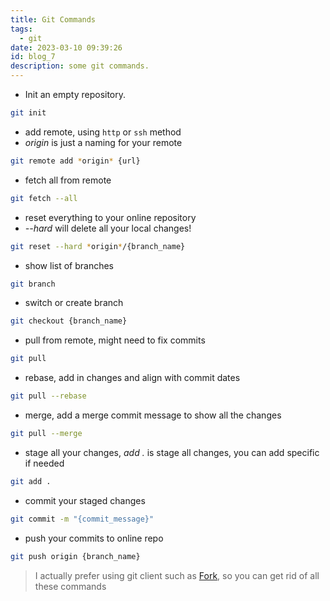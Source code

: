 ```yaml
---
title: Git Commands
tags:
  - git
date: 2023-03-10 09:39:26
id: blog_7
description: some git commands.
---
```


- Init an empty repository.

```bash
git init
```

- add remote, using `http` or `ssh` method
- *origin* is just a naming for your remote

```bash
git remote add *origin* {url}
```

- fetch all from remote

```bash
git fetch --all
```

- reset everything to your online repository
- *--hard* will delete all your local changes!

```bash
git reset --hard *origin*/{branch_name}
```

- show list of branches

```bash
git branch
```

- switch or create branch

```bash
git checkout {branch_name} 
```

- pull from remote, might need to fix commits

```bash
git pull
```

- rebase, add in changes and align with commit dates

```bash
git pull --rebase
```

- merge, add a merge commit message to show all the changes

```bash
git pull --merge
```

- stage all your changes, *add .* is stage all changes, you can add specific if needed

```bash
git add .
```

- commit your staged changes

```bash
git commit -m "{commit_message}" 
```

- push your commits to online repo

```bash
git push origin {branch_name}
```

> I actually prefer using git client such as [Fork](https://git-fork.com/), so you can get rid of all these commands